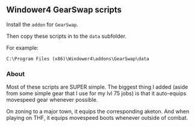 ## Windower4 GearSwap scripts

Install the `addon` for `GearSwap`.

Then copy these scripts in to the `data` subfolder.

For example:

```
C:\Program Files (x86)\Windower4\addons\GearSwap\data
```

### About

Most of these scripts are SUPER simple. The biggest thing I
added (aside from some simple gear that I use for my lvl 75
jobs) is that it auto-equips movespeed gear whenever possible.

On zoning to a major town, it equips the corresponding aketon.
And when playing on THF, it equips movespeed boots whenever
outside of combat.